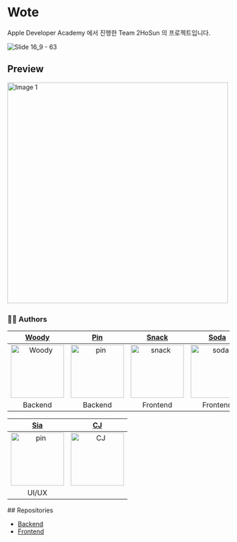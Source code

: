 # Wote

Apple Developer Academy 에서 진행한 Team 2HoSun 의 프로젝트입니다.

![Slide 16_9 - 63](https://github.com/migusdn/Wote/assets/44918187/c1c0fc6d-5d32-490a-b145-07b6c9823fbb)

## Preview

<div style="overflow-x: auto; white-space: nowrap;">
  <img src="https://github.com/migusdn/Wote/assets/44918187/0cc39a1a-95ec-4e58-bbe8-ab8c413d08b6" alt="Image 1" style="width: auto; height: 500px; display: inline;">
  <img src="https://github.com/migusdn/Wote/assets/44918187/3e5812d2-2885-4def-b2a5-a62f85c41196" alt="Image 2" style="width: auto; height: 500px; display: inline;">
  <img src="https://github.com/migusdn/Wote/assets/44918187/5b991b77-3447-4369-a46f-624b37a5e8c6" alt="Image 3" style="width: auto; height: 500px; display: inline;">
  <img src="https://github.com/migusdn/Wote/assets/44918187/092caa28-ecb8-44b2-a3fa-c0a764ce68ed" alt="Image 4" style="width: auto; height: 500px; display: inline;">
  <img src="https://github.com/migusdn/Wote/assets/44918187/41594fc6-4c11-44ce-b679-8d916b36e4d0" alt="Image 5" style="width: auto; height: 500px; display: inline;">
</div>

### 🧑‍💻 Authors
<div style="align-items: center">

| [Woody](https://github.com/migusdn) | [Pin](https://github.com/pingse) | [Snack](https://github.com/snacknam) | [Soda](https://github.com/minnnidev) | [Sunday](https://github.com/sunhofficial) |
|:-----------------------------------:|:--------------------------------:|:-----------------------------------:|:-----------------------------------:|:---------------------------------------:|
| <img width="120" alt="Woody" src="https://github.com/DeveloperAcademy-POSTECH/2HoSeon-Server/assets/54494793/1d308d29-b5c6-4265-a0f3-6b45b5f91019"> | <img width="120" alt="pin" src="https://user-images.githubusercontent.com/54494793/236249499-c216965e-333a-495a-a9f5-e9842fc47c28.png"> | <img width="120" alt="snack" src="https://avatars.githubusercontent.com/u/110089773?v=4"> | <img width="120" alt="soda" src="https://github.com/migusdn/Wote/assets/44918187/82df8d78-65f5-401a-986a-1ede0bfdfad0"> | <img width="120" alt="sunday" src="https://github.com/migusdn/Wote/assets/44918187/315862cb-c6d2-4e82-a568-196fbc9004e0"> |
| Backend | Backend | Frontend | Frontend | Frontend |

|                                           [Sia](https://github.com/hansn777)                                           |                                                      [CJ](https://github.com/ChangJin-Lee)                                                       | 
|:----------------------------------------------------------------------------------------------------------------------:|:------------------------------------------------------------------------------------------------------------------------------------------------:|
| <img width="120" alt="pin" src="https://github.com/migusdn/Wote/assets/44918187/e4d9b3e1-5076-4f1e-8e56-e892ea235c12"> | <img width="120" alt="CJ" src="https://github.com/DeveloperAcademy-POSTECH/MC2-Team8-Ssok/assets/54494793/d4e85bff-844f-4282-a399-f028a1702a92"> |
|                                                         UI/UX                                                          |                                                                                                                                                  |
</div>
## Repositories

- [Backend](https://github.com/DeveloperAcademy-POSTECH/MacC-Team8-2HoSun-Server)
- [Frontend](https://github.com/DeveloperAcademy-POSTECH/MacC-Team8-2HoSun)

